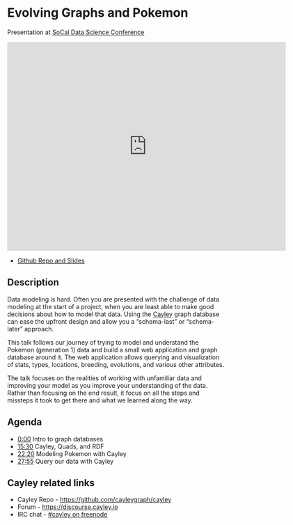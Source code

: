 <meta property="og:title" content="Evolving Graphs and Pokemon" />
<meta property="og:image" content="https://oren.github.io/images/graphs-intro.jpg" />
<meta name="twitter:description" content="Evolving Graphs and Pokemon">
<meta name="twitter:image" content="https://oren.github.io/images/graphs-intro.jpg">

# Evolving Graphs and Pokemon

Presentation at [SoCal Data Science Conference](http://socaldatascience.com/)

<iframe width="640" height="480" src="https://www.youtube.com/embed/0tyT5EonIeQ" frameborder="0" allowfullscreen></iframe>

<br/>

* <a href="https://github.com/oren/pokemon">Github Repo and Slides</a>

## Description

Data modeling is hard.  Often you are presented with the challenge of data modeling at the start of a project, when you are least able to make good decisions about how to model that data.  Using the [Cayley](https://github.com/cayleygraph/cayley) graph database can ease the upfront design and allow you a “schema-last” or “schema-later” approach.

This talk follows our journey of trying to model and understand the Pokemon (generation 1) data and build a small web application and graph database around it.  The web application allows querying and visualization of stats, types, locations, breeding, evolutions, and various other attributes.

The talk focuses on the realities of working with unfamiliar data and improving your model as you improve your understanding of the data.  Rather than focusing on the end result, it focus on all the steps and missteps it took to get there and what we learned along the way.

## Agenda

* [0:00](http://www.youtube.com/watch?v=0tyT5EonIeQ) Intro to graph databases
* [15:30](http://www.youtube.com/watch?v=0tyT5EonIeQ&t=15m30s) Cayley, Quads, and RDF
* [22:20](http://www.youtube.com/watch?v=0tyT5EonIeQ&t=22m20s) Modeling Pokemon with Cayley
* [27:55](http://www.youtube.com/watch?v=0tyT5EonIeQ&t=27m55s) Query our data with Cayley

## Cayley related links

* Cayley Repo - https://github.com/cayleygraph/cayley
* Forum - https://discourse.cayley.io
* IRC chat - [#cayley on freenode](https://webchat.freenode.net/?channels=cayley)
